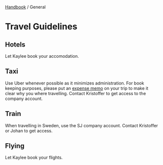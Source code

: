 [Handbook](../README.md) / General

# Travel Guidelines

## Hotels

Let Kaylee book your accomodation.

## Taxi

Use Uber whenever possible as it minimizes administration. For book keeping purposes, please put an [expense memo](https://help.uber.com/riders/article/how-to-use-expense-memos?nodeId=b5184ede-6169-4f44-82ad-2b0dbe48699b) on your trip to make it clear why you where travelling. Contact Kristoffer to get access to the company account.

## Train

When travelling in Sweden, use the SJ company account. Contact Kristoffer or Johan to get access.

## Flying

Let Kaylee book your flights.